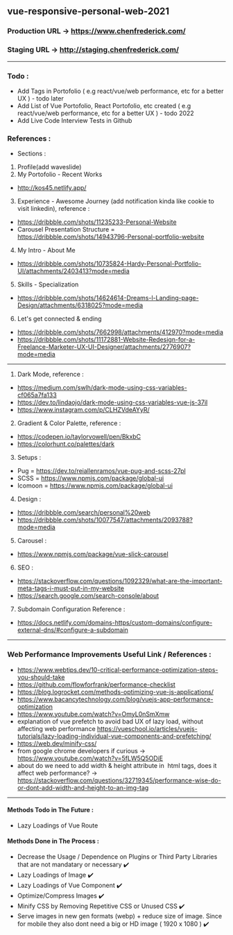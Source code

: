## vue-responsive-personal-web-2021

### Production URL -> https://www.chenfrederick.com/

### Staging URL -> http://staging.chenfrederick.com/

---

### Todo :

- Add Tags in Portofolio ( e.g react/vue/web performance, etc for a better UX ) - todo later
- Add List of Vue Portofolio, React Portofolio, etc created ( e.g react/vue/web performance, etc for a better UX ) - todo 2022
- Add Live Code Interview Tests in Github

### References :

- Sections :

1. Profile(add waveslide)
2. My Portofolio - Recent Works

- http://kos45.netlify.app/

3. Experience - Awesome Journey (add notification kinda like cookie to visit linkedin), reference :

- https://dribbble.com/shots/11235233-Personal-Website
- Carousel Presentation Structure = https://dribbble.com/shots/14943796-Personal-portfolio-website

4. My Intro - About Me

- https://dribbble.com/shots/10735824-Hardy-Personal-Portfolio-UI/attachments/2403413?mode=media

5. Skills - Specialization

- https://dribbble.com/shots/14624614-Dreams-l-Landing-page-Design/attachments/6318025?mode=media

6. Let's get connected & ending

- https://dribbble.com/shots/7662998/attachments/412970?mode=media
- https://dribbble.com/shots/11172881-Website-Redesign-for-a-Freelance-Marketer-UX-UI-Designer/attachments/2776907?mode=media

---

1. Dark Mode, reference :

- https://medium.com/swlh/dark-mode-using-css-variables-cf065a7fa133
- https://dev.to/lindaojo/dark-mode-using-css-variables-vue-js-37il
- https://www.instagram.com/p/CLHZVdeAYyR/

2. Gradient & Color Palette, reference :

- https://codepen.io/taylorvowell/pen/BkxbC
- https://colorhunt.co/palettes/dark

3. Setups :

- Pug = https://dev.to/reiallenramos/vue-pug-and-scss-27pl
- SCSS = https://www.npmjs.com/package/global-ui
- Icomoon = https://www.npmjs.com/package/global-ui

4. Design :

- https://dribbble.com/search/personal%20web
- https://dribbble.com/shots/10077547/attachments/2093788?mode=media

5. Carousel :

- https://www.npmjs.com/package/vue-slick-carousel

6. SEO :

- https://stackoverflow.com/questions/1092329/what-are-the-important-meta-tags-i-must-put-in-my-website
- https://search.google.com/search-console/about

7. Subdomain Configuration Reference :

- https://docs.netlify.com/domains-https/custom-domains/configure-external-dns/#configure-a-subdomain

---

### Web Performance Improvements Useful Link / References :

- https://www.webtips.dev/10-critical-performance-optimization-steps-you-should-take
- https://github.com/flowforfrank/performance-checklist
- https://blog.logrocket.com/methods-optimizing-vue-js-applications/
- https://www.bacancytechnology.com/blog/vuejs-app-performance-optimization
- https://www.youtube.com/watch?v=OmyL0nSmXmw
- explanation of vue prefetch to avoid bad UX of lazy load, without affecting web performance https://vueschool.io/articles/vuejs-tutorials/lazy-loading-individual-vue-components-and-prefetching/
- https://web.dev/minify-css/
- from google chrome developers if curious -> https://www.youtube.com/watch?v=5fLW5Q5ODiE
- about do we need to add width & height attribute in <img> html tags, does it affect web performance? -> https://stackoverflow.com/questions/32719345/performance-wise-do-or-dont-add-width-and-height-to-an-img-tag

---

#### Methods Todo in The Future :

- Lazy Loadings of Vue Route

#### Methods Done in The Process :

- Decrease the Usage / Dependence on Plugins or Third Party Libraries that are not mandatary or necessary :heavy_check_mark:
- Lazy Loadings of Image :heavy_check_mark:
- Lazy Loadings of Vue Component :heavy_check_mark:
- Optimize/Compress Images :heavy_check_mark:
- Minify CSS by Removing Repetitive CSS or Unused CSS :heavy_check_mark:
- Serve images in new gen formats (webp) + reduce size of image. Since for mobile they also dont need a big or HD image ( 1920 x 1080 ) :heavy_check_mark:
